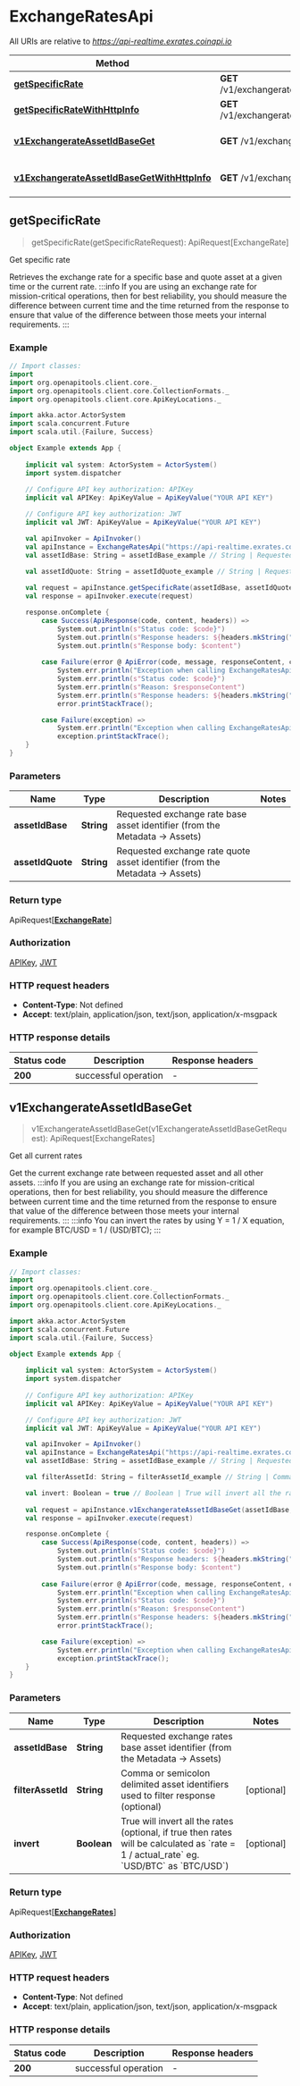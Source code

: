# ExchangeRatesApi

All URIs are relative to *https://api-realtime.exrates.coinapi.io*

Method | HTTP request | Description
------------- | ------------- | -------------
[**getSpecificRate**](ExchangeRatesApi.md#getSpecificRate) | **GET** /v1/exchangerate/{asset_id_base}/{asset_id_quote} | Get specific rate
[**getSpecificRateWithHttpInfo**](ExchangeRatesApi.md#getSpecificRateWithHttpInfo) | **GET** /v1/exchangerate/{asset_id_base}/{asset_id_quote} | Get specific rate
[**v1ExchangerateAssetIdBaseGet**](ExchangeRatesApi.md#v1ExchangerateAssetIdBaseGet) | **GET** /v1/exchangerate/{asset_id_base} | Get all current rates
[**v1ExchangerateAssetIdBaseGetWithHttpInfo**](ExchangeRatesApi.md#v1ExchangerateAssetIdBaseGetWithHttpInfo) | **GET** /v1/exchangerate/{asset_id_base} | Get all current rates



## getSpecificRate

> getSpecificRate(getSpecificRateRequest): ApiRequest[ExchangeRate]

Get specific rate

Retrieves the exchange rate for a specific base and quote asset at a given time or the current rate.              :::info If you are using an exchange rate for mission-critical operations, then for best reliability, you should measure the difference between current time and the time returned from the response to ensure that value of the difference between those meets your internal requirements. :::

### Example

```scala
// Import classes:
import 
import org.openapitools.client.core._
import org.openapitools.client.core.CollectionFormats._
import org.openapitools.client.core.ApiKeyLocations._

import akka.actor.ActorSystem
import scala.concurrent.Future
import scala.util.{Failure, Success}

object Example extends App {
    
    implicit val system: ActorSystem = ActorSystem()
    import system.dispatcher
    
    // Configure API key authorization: APIKey
    implicit val APIKey: ApiKeyValue = ApiKeyValue("YOUR API KEY")

    // Configure API key authorization: JWT
    implicit val JWT: ApiKeyValue = ApiKeyValue("YOUR API KEY")

    val apiInvoker = ApiInvoker()
    val apiInstance = ExchangeRatesApi("https://api-realtime.exrates.coinapi.io")
    val assetIdBase: String = assetIdBase_example // String | Requested exchange rate base asset identifier (from the Metadata -> Assets)

    val assetIdQuote: String = assetIdQuote_example // String | Requested exchange rate quote asset identifier (from the Metadata -> Assets)
    
    val request = apiInstance.getSpecificRate(assetIdBase, assetIdQuote)
    val response = apiInvoker.execute(request)

    response.onComplete {
        case Success(ApiResponse(code, content, headers)) =>
            System.out.println(s"Status code: $code}")
            System.out.println(s"Response headers: ${headers.mkString(", ")}")
            System.out.println(s"Response body: $content")
        
        case Failure(error @ ApiError(code, message, responseContent, cause, headers)) =>
            System.err.println("Exception when calling ExchangeRatesApi#getSpecificRate")
            System.err.println(s"Status code: $code}")
            System.err.println(s"Reason: $responseContent")
            System.err.println(s"Response headers: ${headers.mkString(", ")}")
            error.printStackTrace();

        case Failure(exception) => 
            System.err.println("Exception when calling ExchangeRatesApi#getSpecificRate")
            exception.printStackTrace();
    }
}
```

### Parameters


Name | Type | Description  | Notes
------------- | ------------- | ------------- | -------------
 **assetIdBase** | **String**| Requested exchange rate base asset identifier (from the Metadata -&gt; Assets) |
 **assetIdQuote** | **String**| Requested exchange rate quote asset identifier (from the Metadata -&gt; Assets) |

### Return type

ApiRequest[[**ExchangeRate**](ExchangeRate.md)]


### Authorization

[APIKey](../README.md#APIKey), [JWT](../README.md#JWT)

### HTTP request headers

- **Content-Type**: Not defined
- **Accept**: text/plain, application/json, text/json, application/x-msgpack

### HTTP response details
| Status code | Description | Response headers |
|-------------|-------------|------------------|
| **200** | successful operation |  -  |


## v1ExchangerateAssetIdBaseGet

> v1ExchangerateAssetIdBaseGet(v1ExchangerateAssetIdBaseGetRequest): ApiRequest[ExchangeRates]

Get all current rates

Get the current exchange rate between requested asset and all other assets.              :::info If you are using an exchange rate for mission-critical operations, then for best reliability, you should measure the difference between current time and the time returned from the response to ensure that value of the difference between those meets your internal requirements. :::              :::info You can invert the rates by using Y &#x3D; 1 / X equation, for example BTC/USD &#x3D; 1 / (USD/BTC); :::

### Example

```scala
// Import classes:
import 
import org.openapitools.client.core._
import org.openapitools.client.core.CollectionFormats._
import org.openapitools.client.core.ApiKeyLocations._

import akka.actor.ActorSystem
import scala.concurrent.Future
import scala.util.{Failure, Success}

object Example extends App {
    
    implicit val system: ActorSystem = ActorSystem()
    import system.dispatcher
    
    // Configure API key authorization: APIKey
    implicit val APIKey: ApiKeyValue = ApiKeyValue("YOUR API KEY")

    // Configure API key authorization: JWT
    implicit val JWT: ApiKeyValue = ApiKeyValue("YOUR API KEY")

    val apiInvoker = ApiInvoker()
    val apiInstance = ExchangeRatesApi("https://api-realtime.exrates.coinapi.io")
    val assetIdBase: String = assetIdBase_example // String | Requested exchange rates base asset identifier (from the Metadata -> Assets)

    val filterAssetId: String = filterAssetId_example // String | Comma or semicolon delimited asset identifiers used to filter response (optional)

    val invert: Boolean = true // Boolean | True will invert all the rates (optional, if true then rates will be calculated as `rate = 1 / actual_rate` eg. `USD/BTC` as `BTC/USD`)
    
    val request = apiInstance.v1ExchangerateAssetIdBaseGet(assetIdBase, filterAssetId, invert)
    val response = apiInvoker.execute(request)

    response.onComplete {
        case Success(ApiResponse(code, content, headers)) =>
            System.out.println(s"Status code: $code}")
            System.out.println(s"Response headers: ${headers.mkString(", ")}")
            System.out.println(s"Response body: $content")
        
        case Failure(error @ ApiError(code, message, responseContent, cause, headers)) =>
            System.err.println("Exception when calling ExchangeRatesApi#v1ExchangerateAssetIdBaseGet")
            System.err.println(s"Status code: $code}")
            System.err.println(s"Reason: $responseContent")
            System.err.println(s"Response headers: ${headers.mkString(", ")}")
            error.printStackTrace();

        case Failure(exception) => 
            System.err.println("Exception when calling ExchangeRatesApi#v1ExchangerateAssetIdBaseGet")
            exception.printStackTrace();
    }
}
```

### Parameters


Name | Type | Description  | Notes
------------- | ------------- | ------------- | -------------
 **assetIdBase** | **String**| Requested exchange rates base asset identifier (from the Metadata -&gt; Assets) |
 **filterAssetId** | **String**| Comma or semicolon delimited asset identifiers used to filter response (optional) | [optional]
 **invert** | **Boolean**| True will invert all the rates (optional, if true then rates will be calculated as &#x60;rate &#x3D; 1 / actual_rate&#x60; eg. &#x60;USD/BTC&#x60; as &#x60;BTC/USD&#x60;) | [optional]

### Return type

ApiRequest[[**ExchangeRates**](ExchangeRates.md)]


### Authorization

[APIKey](../README.md#APIKey), [JWT](../README.md#JWT)

### HTTP request headers

- **Content-Type**: Not defined
- **Accept**: text/plain, application/json, text/json, application/x-msgpack

### HTTP response details
| Status code | Description | Response headers |
|-------------|-------------|------------------|
| **200** | successful operation |  -  |


